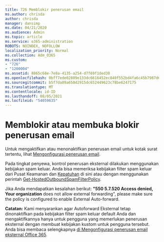 ```yaml
---
title: 726 Memblokir penerusan email
ms.author: chrisda
author: chrisda
manager: dansimp
ms.date: 04/21/2020
ms.audience: Admin
ms.topic: article
ms.service: o365-administration
ROBOTS: NOINDEX, NOFOLLOW
localization_priority: Normal
ms.collection: Adm_O365
ms.custom:
- "726"
- "1200004"
ms.assetid: 8865c68e-7e8a-4135-a254-d7f69f1ded30
ms.openlocfilehash: 0bff7ede02809e133dc6616452ec840f552bd4fa6c45b7987d6455b2a9ba49bf
ms.sourcegitcommit: b5f7da89a650d2915dc652449623c78be6247175
ms.translationtype: MT
ms.contentlocale: id-ID
ms.lasthandoff: 08/05/2021
ms.locfileid: "54059635"
---
```

# <a name="blocking-or-unblocking-email-forwarding"></a>Memblokir atau membuka blokir penerusan email

Untuk mengaktifkan atau menonaktifkan penerusan email untuk kotak surat tertentu, lihat [Mengonfigurasi penerusan email](https://docs.microsoft.com/microsoft-365/admin/email/configure-email-forwarding).

Pada tingkat penyewa, kontrol penerusan eksternal dilakukan menggunakan kebijakan spam keluar. Anda bisa memeriksa kebijakan filter spam keluar dari Pusat Keamanan dan [Kepatuhan](https://protection.office.com/antispam) di sini atau dengan menggunakan perintah [Get-HostedOutboundSpamFilterPolicy](https://docs.microsoft.com/powershell/module/exchange/get-hostedoutboundspamfilterpolicy).

Jika Anda mendapatkan kesalahan berikut: **"550 5.7.520 Access denied, Your organization** does not allow external forwarding", please make sure the policy is configured to enable External Auto-forward.

**Catatan:** Kami menyarankan agar Autoforward Eksternal tetap dinonaktifkan pada kebijakan filter spam keluar default Anda dan mengaktifkannya hanya untuk pengguna yang memerlukan penerusan eksternal dengan membuat kebijakan kustom untuk pengguna tersebut. Anda bisa membaca selengkapnya [di Mengonfigurasi penerusan email eksternal Office 365](https://docs.microsoft.com/microsoft-365/security/office-365-security/external-email-forwarding).